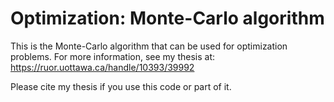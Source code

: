 # Optimization: Monte-Carlo algorithm

This is the Monte-Carlo algorithm that can be used for optimization problems. For more information, see my thesis at: https://ruor.uottawa.ca/handle/10393/39992

Please cite my thesis if you use this code or part of it.
